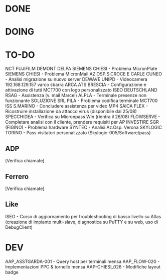 # DONE


# DOING


# TO-DO
NCT
FUJIFILM
DEMONT
DELPA
SIEMENS CHIESI - Problema MicronPlate
SIEMENS CHIESI - Problema MicronMail
AZ.OSP.S.CROCE E CARLE CUNEO - Analisi migrazione su nuovo server
DEWAVE
UNIPD - Videocamera 192.168.129.157 varco sbarra 
ARCA ATS BRESCIA - Configurazione e attivazione di tutti MCT700 con logo personalizzato
ISEO DEUTSCHLAND RSAG - Assistenza (v. mail Marcel)
ALPLA - Terminale presenze non funzionante
SOLUZIONE SRL PILA - Problema codifica terminale MCT700
ISS S.MARINO - Concludere assistenza per video MP4 
SAICA FLEX - Ricostruire installazione da attacco virus (disponibile dal 25/08)
SPECCHIDEA - Verifica su Micronpass Win (rientra il 26/08)
FLOWSERVE - Completare analisi con il cliente, prendere requisiti per AP
INVESTIRE SGR (FIGINO) - Problema hardware
SYNTEC - Analisi Az.Osp. Verona
SKYLOGIC TORINO - Pass visitatori personalizzato (Skylogic-005/Software/pass)
## ADP
[Verifica chiamate]
## Ferrero
[Verifica chiamate]
## Like
ISEO - Corso di aggiornamento per troubleshooting di basso livello su Atlas (creazione di impianto multi-slave, diagnostica su PuTTY e su web, uso di DebugClient)

# DEV

AAP_ASSTGARDA-001 - Query host per terminali mensa
AAP_FLOW-020 - Implementazioni PPC & tornello mensa
AAP-CHIESI_026 - Modifiche layout badge

